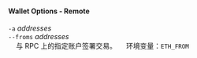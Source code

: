 #### Wallet Options - Remote

`-a` *addresses*  
`--froms` *addresses*  
&nbsp;&nbsp;&nbsp;&nbsp;与 RPC 上的指定账户签署交易。
&nbsp;&nbsp;&nbsp;&nbsp;环境变量：`ETH_FROM`